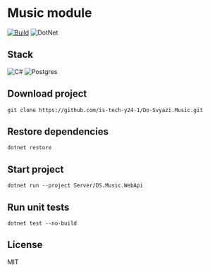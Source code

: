 # Music module

[![Build](https://github.com/is-tech-y24-1/Do-Svyazi.Music/actions/workflows/build.yml/badge.svg)](https://github.com/is-tech-y24-1/Do-Svyazi.Music/actions/workflows/build.yml)
![DotNet](https://img.shields.io/badge/dotnet%20version-net6.0-blue)

## Stack
![C#](https://img.shields.io/badge/c%23-%23239120.svg?style=for-the-badge&logo=c-sharp&logoColor=white)
![Postgres](https://img.shields.io/badge/postgres-%23316192.svg?style=for-the-badge&logo=postgresql&logoColor=white)

## Download project
```
git clone https://github.com/is-tech-y24-1/Do-Svyazi.Music.git
```

## Restore dependencies
```
dotnet restore
```

## Start project
```
dotnet run --project Server/DS.Music.WebApi
```

## Run unit tests
```
dotnet test --no-build
```

## License
MIT
